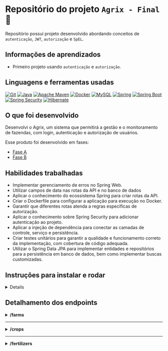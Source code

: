 # Repositório do projeto `Agrix - Final` 🚜

Repositório possuí projeto desenvolvido abordando conceitos
de `autenticação`, `JWT`, `autorização` e `SpEL`.

## Informações de aprendizados

- Primeiro projeto usando `autenticação` e `autorização`.

## Linguagens e ferramentas usadas

[![Git][Git-logo]][Git-url]
[![Java][Java-logo]][Java-url]
[![Apache Maven][Apache Maven-logo]][Apache Maven-url]
[![Docker][Docker-logo]][Docker-url]
[![MySQL][MySQL-logo]][MySQL-url]
[![Spring][Spring-logo]][Spring-url]
[![Spring Boot][Spring boot-logo]][Spring boot-url]
[![Spring Security][Spring Security-logo]][Spring Security-url]
[![Hibernate][Hibernate-logo]][Hibernate-url]

## O que foi desenvolvido

Desenvolvi o Agrix, um sistema que permitirá a gestão e o monitoramento de fazendas, com login, autenticação e autorização de usuários.

Esse produto foi desenvolvido em fases:
- [Fase A](https://github.com/ludson96/agrix-fase-a)
- [Fase B](https://github.com/ludson96/agrix-fase-b)

## Habilidades trabalhadas
- Implementar gerenciamento de erros no Spring Web.
- Utilizar campos de data nas rotas da API e no banco de dados
- Aplicar o conhecimento do ecossistema Spring para criar rotas da API.
- Criar o Dockerfile para configurar a aplicação para execução no Docker.
- Garantir que diferentes rotas atenda a regras específicas de autorização.
- Aplicar o conhecimento sobre Spring Security para adicionar autenticação ao projeto.
- Aplicar a injeção de dependência para conectar as camadas de controle, serviço e persistência.
- Criar testes unitários para garantir a qualidade e funcionamento correto da implementação, com cobertura de código adequada.
- Utilizar o Spring Data JPA para implementar entidades e repositórios para a persistência em banco de dados, bem como implementar buscas customizadas.

## Instruções para instalar e rodar

<details>

1. Clone o repositório (recomendado usar em SSH) e entre na pasta:

    ```bash
    git clone git@github.com:ludson96/agrix.git
    cd agrix
    ```

1. Instale as dependências:

    ```bash
    mvn install
    ```

1. Caso não tenha jdk ou maven instalados, basta executar o `Docker` com o comando abaixo:

   ```bash
   #Comando para gerar imagem.
   docker build . -t multi-stage-image
   
   #Comando para executar o container usando a imagem gerada anteriormente. Irá executar o servidor Spring automaticamente e podendo ignorar o passo abaixo.
   docker run -p 8080:8080 --name multi-stage-container multi-stage-image
   ```
1. Para executar o servidor spring:

    ```bash
   mvn clean package
   java -jar target/agrix-1.0-SNAPSHOT.jar
    ```

</details>

## Detalhamento dos endpoints

<details>

  <summary><strong>/farms</strong></summary>

### 1. `POST /farms`

<details>
  <summary>Cria uma nova fazenda</summary><br />

Funciona da seguinte forma:

- `/farms` (`POST`)
    - deve receber via corpo do POST os dados de uma fazenda.
        - Exemplo de requisição:
           ```json
           {
             "name": "Fazendinha",
             "size": 5
           }
           ```
    - em caso de sucesso:
        - retornar o status HTTP 201 (CREATED)
        - retornar os dados da fazenda criada. O `id` da fazenda esta incluso na resposta.
            - Exemplo de resposta:

          ```json
          {
            "id": 1,
            "name": "Fazendinha",
            "size": 5
          }
          ```

</details>

### 2. `GET /farms`

<details>
  <summary>Retorna todas as fazendas cadastradas </summary><br />

Funciona da seguinte forma:

- `/farms` (`GET`)
    - retorna uma lista de todas as fazendas. O `id` da fazenda esta
      incluso na resposta.
        - Exemplo de resposta:

           ```json
           [
             {
               "id": 1,
               "name": "Fazendinha",
               "size": 5.0
             },
             {
               "id": 2,
               "name": "Fazenda do Júlio",
               "size": 2.5
             }
           ]
           ```

</details>

### 3. `GET /farms/{id}`

<details>
  <summary>Retorna informações de uma fazenda especifica</summary><br />

Funciona da seguinte forma:

- `/farms/{id}` (`GET`):
    - recebe um `id` pelo caminho da rota e retorna a fazenda com esse `id`. O `id` da
      fazenda esta incluso na resposta.
        - Exemplo de resposta para a rota `/farms/3` (supondo que exista uma fazenda com `id = 3`):

           ```json
           {
             "id": 3,
             "name": "My Cabbages!",
             "size": 3.49
           }
           ```
    - caso não exista uma fazenda com esse `id`, a rota retorna o status HTTP 404 com a
      mensagem `Fazenda não encontrada!` no corpo da resposta.

</details>

### 4. `POST /farms/{farmId}/crops`

<details>
  <summary>Cria uma nova plantação</summary><br />

Funciona da seguinte forma:

- `/farms/{farmId}/crops` (`POST`)
    - recebe o `id` da fazenda pelo caminho da rota (representado aqui por `farmId` apenas para diferenciar da plantação)
        - recebe via corpo do POST os dados da plantação e salva a nova plantação a partir dos dados recebidos, associada à fazenda com o ID
            - Exemplo de requisição na rota `/farms/1/crops` (supondo que exista uma fazenda com `id = 1`):

              ```json
              {
                "name": "Couve-flor",
                "plantedArea": 5.43,
                "plantedDate": "2022-12-05",
                "harvestDate": "2023-06-08"
              }
              ```
    - em caso de sucesso:
        - retorna o status HTTP 201 (CREATED)
        - retorna os dados da plantação criada. A resposta inclui o `id` da plantação e
          o `id` da fazenda.
            - caso não exista uma fazenda com o `id` passado, retorna o status HTTP 404 com a
              mensagem `Fazenda não encontrada!` no corpo da resposta.
            - Exemplo de resposta:

                ```json
                {
                  "id": 1,
                  "name": "Couve-flor",
                  "plantedArea": 5.43,
                  "plantedDate": "2022-12-05",
                  "harvestDate": "2023-06-08",
                  "farmId": 1
                }
                ```

</details>

### 5. `GET /farms/{farmId}/crops`

<details>
  <summary>Lista as plantações de uma fazenda específica</summary><br />

Funciona da seguinte forma:
- `/farms/{farmId}/crops` (`GET`):
    - recebe o `id` de uma fazenda pelo caminho
    - retorna uma lista com todas as plantações associadas à fazenda
        - Exemplo de resposta para a rota `/farms/1/crops` (supondo que exista uma fazenda com `id = 1`):

        ```json
        [
          {
            "id": 1,
            "name": "Couve-flor",
            "plantedArea": 5.43,
            "plantedDate": "2022-12-05",
            "harvestDate": "2023-06-08",
            "farmId": 1
          },
          {
            "id": 2,
            "name": "Alface",
            "plantedArea": 21.3,
            "plantedDate": "2022-02-15",
            "harvestDate": "2023-02-20",
            "farmId": 1
          }
        ]
        ```
    - caso não exista uma fazenda com esse `id`, retorna o status HTTP 404 com a
      mensagem `Fazenda não encontrada!` no corpo da resposta.

</details>

</details>

---

<details>

  <summary><strong>/crops</strong></summary>

### 1. `GET /crops`

<details>
  <summary>Lista todas as plantações cadastradas</summary><br />

Funciona da seguinte forma:
- `/crops` (`GET`)
    - retorna uma lista de todas as plantações cadastradas. A resposta inclui o `id` de
      cada plantação e o `id` da fazenda associada.
        - Exemplo de resposta:

            ```json
            [
              {
                "id": 1,
                "name": "Couve-flor",
                "plantedArea": 5.43,
                "plantedDate": "2022-02-15",
                "harvestDate": "2023-02-20",
                "farmId": 1
              },
              {
                "id": 2,
                "name": "Alface",
                "plantedArea": 21.3,
                "plantedDate": "2022-02-15",
                "harvestDate": "2023-02-20",
                "farmId": 1
              },
              {
                "id": 3,
                "name": "Tomate",
                "plantedArea": 1.9,
                "plantedDate": "2023-05-22",
                "harvestDate": "2024-01-10",
                "farmId": 2
              }
            ]
            ```

</details>

### 2. `GET /crops/{id}`

<details>
  <summary>Retorna as informações de plantações de uma fazenda especifica</summary><br />

Funciona da seguinte forma:
- `/crops/{id}` (`GET`):
    - recebe o `id` de uma plantação pelo caminho da rota
    - caso exista a plantação com o `id` recebido, retorna os dados da plantação. A resposta
      inclui o `id` de cada plantação e o `id` da fazenda associada.
        - Exemplo de resposta para a rota `/crops/3` (supondo que exista uma plantação com `id = 3`:

        ```json
        {
          "id": 3,
          "name": "Tomate",
          "plantedArea": 1.9,
          "plantedDate": "2023-05-22",
          "harvestDate": "2024-01-10",
          "farmId": 2
        }
        ```

    - caso não exista uma plantação com o `id` passado, retorna o status HTTP 404 com a
      mensagem `Plantação não encontrada!` no corpo da resposta.

</details>

### 3. `GET /crops/search`

<details>
  <summary>Busca plantações a partir da data de colheita</summary><br />

Funciona da seguinte forma:
- `/crops/search` (`GET`)
    - recebe dois parâmetros por query string para busca:
        - `start`: data de início
        - `end`: data de fim
    - retorna uma lista com as plantações nas quais o campo `harvestDate` esteja entre as data de início e de fim.
        - a comparação das datas são inclusiva (ou seja, deve incluir datas que sejam iguais à de início ou à de fim)
    - a resposta inclui o `id` de cada plantação e o `id` da fazenda associada, mas inclui os dados da fazenda.
        - Exemplo de resposta para a rota `/crops/search?start=2023-01-07&end=2024-01-10`:

          ```json
          [
            {
              "id": 1,
              "name": "Couve-flor",
              "plantedArea": 5.43,
              "plantedDate": "2022-02-15",
              "harvestDate": "2023-02-20",
              "farmId": 1
            },
            {
              "id": 3,
              "name": "Tomate",
              "plantedArea": 1.9,
              "plantedDate": "2023-05-22",
              "harvestDate": "2024-01-10",
              "farmId": 2
            }
          ]
          ```

</details>

### 4. `POST /crops/{cropId}/fertilizers/{fertilizerId}`

<details>
  <summary>Associa uma plantação a um fertilizante</summary><br />

A rota a ser criada é:
- `/crops/{cropId}/fertilizers/{fertilizerId}` (`POST`)
    - recebe tanto o `id` da plantação quanto o `id` do fertilizante pelo caminho da rota
    - o corpo da requisição será vazio
    - faz a associação entre o fertilizante e a plantação
    - em caso de sucesso, retorna o status HTTP 201 (CREATED) com a mensagem `Fertilizante e plantação associados com sucesso!` no corpo da resposta
    - caso não exista uma plantação com o `id` recebido, a rota retorna o status HTTP 404 com a mensagem `Plantação não encontrada!` no corpo da resposta.
    - caso não exista um fertilizante com o `id` recebido, a rota retorna o status HTTP 404 com a mensagem `Fertilizante não encontrado!` no corpo da resposta.
        - Exemplo de resposta para a rota `/crops/1/fertilizers/2` (supondo que exista uma plantação com `id = 1` e um fertilizante com `id = 2`):

          ```text
          Fertilizante e plantação associados com sucesso!
          ```

</details>

### 5. `GET /crops/{cropId}/fertilizers`

<details>
  <summary>Lista os fertilizante associados a uma plantação</summary><br />

A rota a ser criada é:
- `/crops/{cropId}/fertilizers` (`GET`):
    - recebe o `id` de uma plantação pelo caminho
    - retorna uma lista com todas os fertilizantes associados à plantação
    - caso não exista uma plantação com o `id` recebido, a rota retorna o status HTTP 404 com a mensagem `Plantação não encontrada!` no corpo da resposta.
        - Exemplo de resposta para a rota `/crops/2/fertilizers` (supondo que exista uma plantação com `id = 2`):

          ```json
          [
            {
              "id": 2,
              "name": "Húmus",
              "brand": "Feito pelas minhocas",
              "composition": "Muitos nutrientes"
            },
            {
              "id": 3,
              "name": "Adubo",
              "brand": "Feito pelas vaquinhas",
              "composition": "Esterco"
            }
          ]
          ```

</details>

</details>

---

<details>
  <summary><strong>/fertilizers</strong></summary>

### 1. `POST /fertilizers`

<details>
  <summary>Cria um novo fertilizante</summary><br />

A rota a ser criada é:
- `/fertilizers` (`POST`)
    - recebe via corpo do POST os dados de um fertilizante
    - salva um novo fertilizante a partir dos dados recebidos
        - em caso de sucesso:
            - retorna o status HTTP 201 (CREATED)
            - retorna os dados do fertilizante criado, incluindo seu `id`
            - Exemplo de requisição:

                ```json
                {
                "name": "Compostagem",
                "brand": "Feita em casa",
                "composition": "Restos de alimentos"
                }
                ```

            - Exemplo de resposta:

              ```json
              {
                "id": 1,
                "name": "Compostagem",
                "brand": "Feita em casa",
                "composition": "Restos de alimentos"
              }
              ```

</details>

### 2. `GET /fertilizers`

<details>
  <summary>Lista todos os fertilizantes cadastrados</summary><br />

A rota a ser criada é:
- `/fertilizers` (`GET`):
    - retorna uma lista de todos os fertilizantes cadastrados, incluindo o `id` de cada.
    - Exemplo de resposta:

        ```json
        [
          {
            "id": 1,
            "name": "Compostagem",
            "brand": "Feita em casa",
            "composition": "Restos de alimentos"
          },
          {
            "id": 2,
            "name": "Húmus",
            "brand": "Feito pelas minhocas",
            "composition": "Muitos nutrientes"
          },
          {
            "id": 3,
            "name": "Adubo",
            "brand": "Feito pelas vaquinhas",
            "composition": "Esterco"
          }
        ]
        ```
</details>

### 3. `GET /fertilizers/{id}`

<details>
  <summary>Retorna informações de um fertilizante</summary><br />

A rota a ser criada é:
- `/fertilizers/{fertilizerId}` (`GET`):
    - recebe o `id` de um fertilizante pelo caminho da rota
    - caso exista o fertilizante com o `id` recebido, retorna seus dados, incluindo seu `id`
    - caso não exista um fertilizante com o `id` passado, a rota retorna o status HTTP 404 com a
      mensagem `Fertilizante não encontrado!` no corpo da resposta.
    - Exemplo de resposta da rota `/fertilizers/3` (supondo que exista um fertilizante com `id = 3`):

        ```json
        {
          "id": 3,
          "name": "Adubo",
          "brand": "Feito pelas vaquinhas",
          "composition": "Esterco"
        }
        ```

</details>

</details>

[Git-logo]: https://img.shields.io/badge/git-%23F05033.svg?style=for-the-badge&logo=git&logoColor=white
[Git-url]: https://git-scm.com

[Java-logo]: https://img.shields.io/badge/java-%23ED8B00.svg?style=for-the-badge&logo=openjdk&logoColor=white
[Java-url]: https://www.java.com/pt-BR/

[Apache Maven-logo]: https://img.shields.io/badge/Apache%20Maven-C71A36?style=for-the-badge&logo=Apache%20Maven&logoColor=white
[Apache Maven-url]: https://maven.apache.org/

[Docker-logo]: https://img.shields.io/badge/docker-%230db7ed.svg?style=for-the-badge&logo=docker&logoColor=white
[Docker-url]: https://www.docker.com

[Spring-logo]: https://img.shields.io/badge/Spring-6DB33F.svg?style=for-the-badge&logo=Spring&logoColor=white
[Spring-url]: https://spring.io/

[Spring boot-logo]:https://img.shields.io/badge/Spring%20Boot-6DB33F.svg?style=for-the-badge&logo=Spring-Boot&logoColor=white
[Spring boot-url]: https://spring.io/projects/spring-boot

[Spring Security-logo]: https://img.shields.io/badge/Spring%20Security-6DB33F.svg?style=for-the-badge&logo=Spring-Security&logoColor=white
[Spring Security-url]: https://spring.io/projects/spring-security

[Hibernate-logo]: https://img.shields.io/badge/Hibernate-59666C?style=for-the-badge&logo=Hibernate&logoColor=white
[Hibernate-url]: https://hibernate.org/

[MySQL-logo]: https://img.shields.io/badge/mysql-%2300f.svg?style=for-the-badge&logo=mysql&logoColor=white
[MySQL-url]: https://www.mysql.com